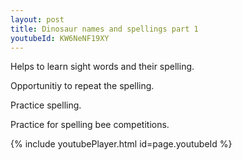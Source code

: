 ```yaml
---
layout: post
title: Dinosaur names and spellings part 1
youtubeId: KW6NeNF19XY
---
```

 
 
Helps to learn sight words and their spelling.

Opportunitiy to repeat the spelling. 

Practice spelling. 
 
Practice for spelling bee competitions. 
 
{% include youtubePlayer.html id=page.youtubeId %}
 
 
